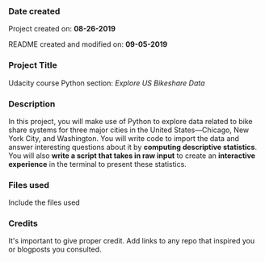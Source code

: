 ### Date created
Project created on: **08-26-2019**

README created and modified on: **09-05-2019**

### Project Title
Udacity course Python section: *Explore US Bikeshare Data*

### Description
In this project, you will make use of Python to explore data related to bike share systems for three major cities in the United States—Chicago, New York City, and Washington. You will write code to import the data and answer interesting questions about it by **computing descriptive statistics**. You will also **write a script that takes in raw input** to create an **interactive experience** in the terminal to present these statistics.

### Files used
Include the files used

### Credits
It's important to give proper credit. Add links to any repo that inspired you or blogposts you consulted.
